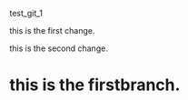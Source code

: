 test_git_1

this is the first change.

this is the second change.

this is the firstbranch.
==========
